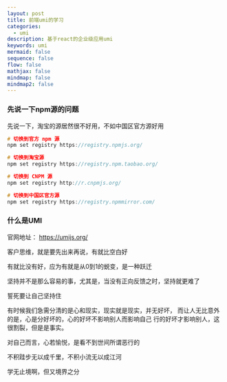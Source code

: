 ```yaml
---
layout: post
title: 前端umi的学习
categories:
  - umi
description: 基于react的企业级应用umi
keywords: umi
mermaid: false
sequence: false
flow: false
mathjax: false
mindmap: false
mindmap2: false
---
```


### 先说一下npm源的问题

先说一下，淘宝的源居然很不好用，不如中国区官方源好用

```c
# 切换到官方 npm 源
npm set registry https://registry.npmjs.org/

# 切换到淘宝源
npm set registry https://registry.npm.taobao.org/

# 切换到 CNPM 源
npm set registry http://r.cnpmjs.org/

# 切换到中国区官方源
npm set registry https://registry.npmmirror.com/

```

### 什么是UMI

官网地址： https://umijs.org/

客户思维，就是要先出来再说，有就比空白好

有就比没有好，应为有就是从0到1的蜕变，是一种跃迁

坚持并不是那么容易的事，尤其是，当没有正向反馈之时，坚持就更难了

誓死要让自己坚持住

有时候我们急需分清的是心和现实，现实就是现实，并无好坏，
而让人无比意外的是，心是分好坏的，心的好坏不影响别人而影响自己
行的好坏才影响别人，这很割裂，但是是事实。

对自己而言，心若愉悦，是看不到世间所谓恶行的

不积跬步无以成千里，不积小流无以成江河

学无止境啊，但又境界之分
